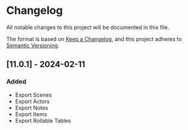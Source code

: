 # Changelog
All notable changes to this project will be documented in this file.

The format is based on [Keep a Changelog](https://keepachangelog.com/en/1.0.0/),
and this project adheres to [Semantic Versioning](https://semver.org/spec/v2.0.0.html).

## [11.0.1] - 2024-02-11
### Added
- Export Scenes
- Export Actors
- Export Notes
- Export Items
- Export Rollable Tables
